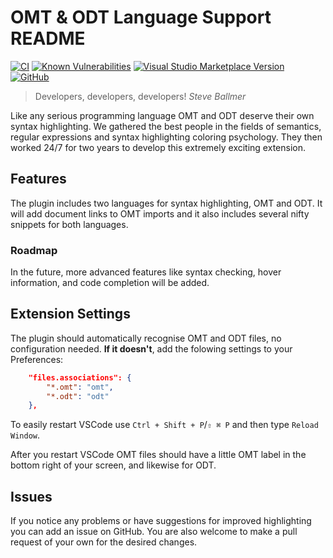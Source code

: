 # OMT & ODT Language Support README

[![CI](https://github.com/politie/omt-odt-language/actions/workflows/build.yml/badge.svg)](https://github.com/politie/omt-odt-language/actions/workflows/build.yml)
[![Known Vulnerabilities](https://snyk.io/test/github/politie/omt-odt-language/badge.svg)](https://snyk.io/test/github/politie/omt-odt-language)
[![Visual Studio Marketplace Version](https://img.shields.io/visual-studio-marketplace/v/pvr.omt-odt-language?logo=visual-studio-code)](https://marketplace.visualstudio.com/items?itemName=pvr.omt-odt-language)
[![GitHub](https://img.shields.io/github/license/politie/omt-odt-language?color=blue)](https://github.com/politie/omt-odt-language/blob/main/LICENSE)

> Developers, developers, developers!
> *Steve Ballmer*

Like any serious programming language OMT and ODT deserve their own syntax
highlighting. We gathered the best people in the fields of semantics,
regular expressions and syntax highlighting coloring psychology. They then
worked 24/7 for two years to develop this extremely exciting extension.

## Features

The plugin includes two languages for syntax highlighting, OMT and ODT.
It will add document links to OMT imports and it also includes
several nifty snippets for both languages.

### Roadmap

In the future, more advanced features like syntax checking,
hover information, and code completion will be added.

## Extension Settings

The plugin should automatically recognise OMT and ODT files,
no configuration needed.
**If it doesn't**, add the folowing settings to your Preferences:

```json
    "files.associations": {
        "*.omt": "omt",
        "*.odt": "odt"
    },
```

To easily restart VSCode use `Ctrl + Shift + P`/`⇧ ⌘ P` and then type `Reload Window`.

After you restart VSCode OMT files should have a little OMT label
in the bottom right of your screen, and likewise for ODT.

## Issues

If you notice any problems or have suggestions for improved highlighting
you can add an issue on GitHub. You are also welcome to make a pull request
of your own for the desired changes.
